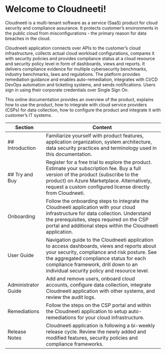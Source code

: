 # Welcome to Cloudneeti!

Cloudneeti is a multi-tenant software as a service (SaaS) product for cloud
security and compliance assurance. It protects customer’s environments in the
public cloud from misconfigurations - the primary reason for data breaches in
the cloud.

Cloudneeti application connects over APIs to the customer’s cloud
infrastructure, collects actual cloud workload configurations, compares it with
security policies and provides compliance status at a cloud resource and
security policy level in form of dashboards, views and reports. It delivers
compliance evidence for multiple cybersecurity benchmarks, industry benchmarks,
laws and regulations. The platform provides remediation guidance and enables
auto-remediation, integrates with CI/CD DevOps automation and ticketing systems,
and sends notifications. Users sign in using their corporate credentials over
Single Sign On.

This online documentation provides an overview of the product, explains how to
use the product, how to integrate with cloud service providers (CSPs) for data
collection, how to configure the product and integrate it with customer’s IT
systems.

| Section               | Content                                                                                                                                                                                                                                                                      |
|-----------------------|------------------------------------------------------------------------------------------------------------------------------------------------------------------------------------------------------------------------------------------------------------------------------|
| ## Introduction        | Familiarize yourself with product features, application organization, system architecture, data security practices and terminology used in this documentation.                                                                                                               |
| ## Try and Buy         | Register for a free trial to explore the product. Estimate your subscription fee. Buy a full version of the product (subscribe to the product) on Azure Marketplace. Alternatively, request a custom configured license directly from Cloudneeti.                            |
| Onboarding         | Follow the onboarding steps to integrate the Cloudneeti application with your cloud infrastructure for data collection. Understand the prerequisites, steps required on the CSP portal and additional steps within the Cloudneeti application.                               |                                                                                                                                       |
| User Guide          | Navigation guide to the Cloudneeti application to access dashboards, views and reports about your security, compliance and risk posture. See the aggregated compliance status for each compliance framework, drill down to an individual security policy and resource level. |
| Administrator Guide | Add and remove users, onboard cloud accounts, configure data collection, integrate Cloudneeti application with other systems, and review the audit logs.                                                                                                                     |
| Remediations       | Follow the steps on the CSP portal and within the Cloudneeti application to setup auto-remediations for your cloud infrastructure.   
| Release Notes       | Cloudneeti application is following a bi-weekly release cycle. Review the newly added and modified features, security policies and compliance frameworks.                                                                                                                    |
